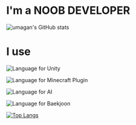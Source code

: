 # I'm a NOOB DEVELOPER
![umagan's GitHub stats](https://github-readme-stats.vercel.app/api?username=ganwooma&show_icons=true&theme=radical)

# I use
![Language](https://img.shields.io/badge/Language-CSharp-purple) for Unity

![Language](https://img.shields.io/badge/Language-Java-orange) for Minecraft Plugin

![Language](https://img.shields.io/badge/Language-Python-yellow) for AI

![Language](https://img.shields.io/badge/Language-Cpp-blue) for Baekjoon

[![Top Langs](https://github-readme-stats.vercel.app/api/top-langs/?username=ganwooma&layout=compact&theme=tokyonight)](https://github.com/anuraghazra/github-readme-stats)
